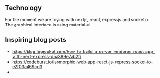 

## Technology

For the moment we are toying with nextjs, react, expressjs and socketio. The graphical interface is using material-ui.

## Inspiring blog posts
 * https://blog.logrocket.com/how-to-build-a-server-rendered-react-app-with-next-express-d5a389e7ab2f/
 * https://codeburst.io/isomorphic-web-app-react-js-express-socket-io-e2f03a469cd3
 * 